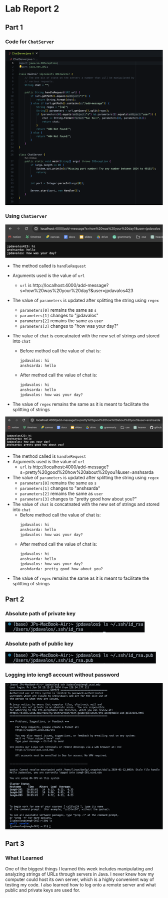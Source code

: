 # Lab Report 2

## Part 1

### Code for `ChatServer`

![Image](lab-report-2-pics/ChatServer-code.png)

### Using `ChatServer`

![Image](lab-report-2-pics/using-ChatServer-1.png)

- The method called is `handleRequest`
- Arguments used is the value of `url`
  - `url` is http://localhost:4000/add-message?s=how%20was%20your%20day?&user=jpdavalos423
- The value of `parameters` is updated after splitting the string using `regex`
  - `parameters[0]` remains the same as `s`
  - `parameters[1]` changes to "jpdavalos"
  - `parameters[2]` remains the same as `user`
  - `parameters[3]` changes to "how was your day?"
- The value of `chat` is concatnated with the new set of strings and stored into `chat`
  -  Before method call the value of chat is:
     ```
     jpdavalos: hi
     anshsarda: hello
     ```
  -  After method call the value of chat is:
     ```
     jpdavalos: hi
     anshsarda: hello
     jpdavalos: how was your day?
     ```
     
- The value of `regex` remains the same as it is meant to facilitate the splitting of strings

![Image](lab-report-2-pics/using-ChatServer-2.png)

- The method called is `handleRequest`
- Arguments used is the value of `url`
  - `url` is http://localhost:4000/add-message?s=pretty%20good%20how%20about%20you?&user=anshsarda
- The value of `parameters` is updated after splitting the string using `regex`
  - `parameters[0]` remains the same as `s`
  - `parameters[1]` changes to "anshsarda"
  - `parameters[2]` remains the same as `user`
  - `parameters[3]` changes to "pretty good how about you?"
- The value of `chat` is concatnated with the new set of strings and stored into `chat`
  -  Before method call the value of chat is:
     ```
     jpdavalos: hi
     anshsarda: hello
     jpdavalos: how was your day?
     ```
  -  After method call the value of chat is:
     ```
     jpdavalos: hi
     anshsarda: hello
     jpdavalos: how was your day?
     anshdarda: pretty good how about you?
     ```
- The value of `regex` remains the same as it is meant to facilitate the splitting of strings

## Part 2

### Absolute path of private key

![Image](lab-report-2-pics/private-key-path.png)

### Absolute path of public key

![Image](lab-report-2-pics/public-key-path.png)

### Logging into ieng6 account without password

![Image](lab-report-2-pics/login-to-ieng6.png)

## Part 3

### What I Learned

One of the biggest things I learned this week includes manipulating and analyzing strings of URLs through servers in Java. I never knew how my computer could host its own server, which is a highly convenient way of testing my code. I also learned how to log onto a remote server and what public and private keys are used for.
